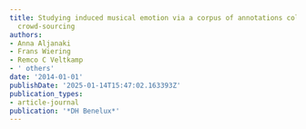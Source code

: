 ```yaml
---
title: Studying induced musical emotion via a corpus of annotations collected through
  crowd-sourcing
authors:
- Anna Aljanaki
- Frans Wiering
- Remco C Veltkamp
- ' others'
date: '2014-01-01'
publishDate: '2025-01-14T15:47:02.163393Z'
publication_types:
- article-journal
publication: '*DH Benelux*'
---
```

